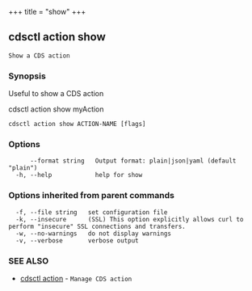 +++
title = "show"
+++
## cdsctl action show

`Show a CDS action`

### Synopsis

Useful to show a CDS action

cdsctl action show myAction

```
cdsctl action show ACTION-NAME [flags]
```

### Options

```
      --format string   Output format: plain|json|yaml (default "plain")
  -h, --help            help for show
```

### Options inherited from parent commands

```
  -f, --file string   set configuration file
  -k, --insecure      (SSL) This option explicitly allows curl to perform "insecure" SSL connections and transfers.
  -w, --no-warnings   do not display warnings
  -v, --verbose       verbose output
```

### SEE ALSO

* [cdsctl action](/manual/components/cdsctl/action/)	 - `Manage CDS action`

